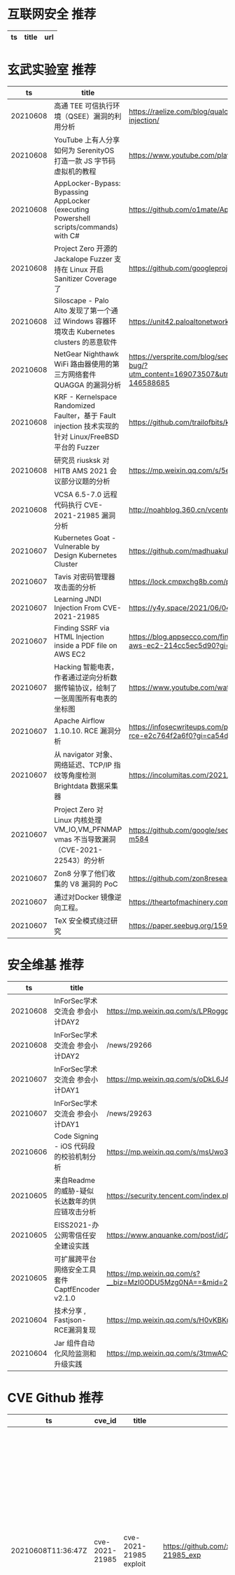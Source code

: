 # 互联网安全 推荐
| ts | title | url| 
| --- | --- | ---| 


# 玄武实验室 推荐
| ts | title | url| 
| --- | --- | ---| 
| 20210608 | 高通 TEE 可信执行环境（QSEE）漏洞的利用分析 | https://raelize.com/blog/qualcomm-ipq40xx-breaking-into-qsee-using-fault-injection/| 
| 20210608 | YouTube 上有人分享如何为 SerenityOS 打造一款 JS 字节码虚拟机的教程 | https://www.youtube.com/playlist?list=PLMOpZvQB55beChggmvk-sUm8X_vSezpqL| 
| 20210608 | AppLocker-Bypass: Bypassing AppLocker (executing Powershell scripts/commands) with C# | https://github.com/o1mate/AppLocker-Bypass| 
| 20210608 | Project Zero 开源的 Jackalope Fuzzer 支持在 Linux 开启 Sanitizer Coverage 了 | https://github.com/googleprojectzero/Jackalope/blob/main/README_sancov.md| 
| 20210608 | Siloscape - Palo Alto 发现了第一个通过 Windows 容器环境攻击 Kubernetes clusters 的恶意软件 | https://unit42.paloaltonetworks.com/siloscape/| 
| 20210608 | NetGear Nighthawk WiFi 路由器使用的第三方网络套件 QUAGGA 的漏洞分析 | https://versprite.com/blog/security-research/netgear-nighthawk-router-security-bug/?utm_content=169073507&utm_medium=social&utm_source=twitter&hss_channel=tw-146588685| 
| 20210608 | KRF - Kernelspace Randomized Faulter，基于 Fault injection 技术实现的针对 Linux/FreeBSD 平台的 Fuzzer | https://github.com/trailofbits/krf| 
| 20210608 | 研究员 riusksk 对 HITB AMS 2021 会议部分议题的分析 | https://mp.weixin.qq.com/s/5eC3oKLYthmVwzV3gR9ryQ| 
| 20210608 | VCSA 6.5-7.0 远程代码执行 CVE-2021-21985 漏洞分析 | http://noahblog.360.cn/vcenter-cve-2021-2021-21985/| 
| 20210607 | Kubernetes Goat - Vulnerable by Design Kubernetes Cluster | https://github.com/madhuakula/kubernetes-goat| 
| 20210607 | Tavis 对密码管理器攻击面的分析 | https://lock.cmpxchg8b.com/passmgrs.html| 
| 20210607 | Learning JNDI Injection From CVE-2021-21985 | https://y4y.space/2021/06/04/learning-jndi-injection-from-cve-2021-21985/| 
| 20210607 | Finding SSRF via HTML Injection inside a PDF file on AWS EC2 | https://blog.appsecco.com/finding-ssrf-via-html-injection-inside-a-pdf-file-on-aws-ec2-214cc5ec5d90?gi=5fd60a294535| 
| 20210607 | Hacking 智能电表，作者通过逆向分析数据传输协议，绘制了一张周围所有电表的坐标图 | https://www.youtube.com/watch?v=Y_sh605Q7oA| 
| 20210607 | Apache Airflow 1.10.10. RCE 漏洞分析 | https://infosecwriteups.com/poc-exploit-from-a-cve-apache-airflow-1-10-10-rce-e2c764f2a6f0?gi=ca54d338aeec| 
| 20210607 | 从 navigator 对象、网络延迟、TCP/IP 指纹等角度检测 Brightdata 数据采集器 | https://incolumitas.com/2021/06/05/detecting-brightdata-data-collector-as-bot/| 
| 20210607 | Project Zero 对 Linux 内核处理 VM_IO,VM_PFNMAP vmas 不当导致漏洞（CVE-2021-22543）的分析 | https://github.com/google/security-research/security/advisories/GHSA-7wq5-phmq-m584| 
| 20210607 | Zon8 分享了他们收集的 V8 漏洞的 PoC | https://github.com/zon8research/v8-vulnerabilities| 
| 20210607 | 通过对Docker 镜像逆向工程。 | https://theartofmachinery.com/2021/03/18/reverse_engineering_a_docker_image.html| 
| 20210607 | TeX 安全模式绕过研究 | https://paper.seebug.org/1596/| 


# 安全维基 推荐
| ts | title | url| 
| --- | --- | ---| 
| 20210608 | InForSec学术交流会 参会小计DAY2 | https://mp.weixin.qq.com/s/LPRoggcsRIl1xT0xMXpLeQ| 
| 20210608 | InForSec学术交流会 参会小计DAY2 | /news/29266| 
| 20210607 | InForSec学术交流会 参会小计DAY1 | https://mp.weixin.qq.com/s/oDkL6J4lHSRskvNgD7yj-w| 
| 20210607 | InForSec学术交流会 参会小计DAY1 | /news/29263| 
| 20210606 | Code Signing - iOS 代码段的校验机制分析 | https://mp.weixin.qq.com/s/msUwo3YUcfHXkuAp5wRfyQ| 
| 20210605 | 来自Readme的威胁-疑似长达数年的供应链攻击分析 | https://security.tencent.com/index.php/blog/msg/192| 
| 20210605 | EISS2021-办公网零信任安全建设实践 | https://www.anquanke.com/post/id/241954| 
| 20210605 | 可扩展跨平台网络安全工具套件 CaptfEncoder v2.1.0 | https://mp.weixin.qq.com/s?__biz=MzI0ODU5Mzg0NA==&mid=2247484035&idx=1&sn=7def7086568eaa5256d72a7b538144c8&chksm=e99f2e58dee8a74e0| 
| 20210604 | 技术分享 , Fastjson-RCE漏洞复现 | https://mp.weixin.qq.com/s/H0vKBKmsATuB3yKGXeAQvw| 
| 20210604 | Jar 组件自动化风险监测和升级实践 | https://mp.weixin.qq.com/s/3tmwACw-weWCBzipHK79AQ| 


# CVE Github 推荐
| ts | cve_id | title | url | cve_detail| 
| --- | --- | --- | --- | ---| 
| 20210608T11:36:47Z | cve-2021-21985 | cve-2021-21985 exploit | https://github.com/xnianq/cve-2021-21985_exp | The vSphere Client (HTML5) contains a remote code execution vulnerability due to lack of input validation in the Virtual SAN Health Check plug-in which is enabled by default in vCenter Server. A malicious actor with network access to port 443 may exploit this issue to execute commands with unrestricted privileges on the underlying operating system that hosts vCenter Server.| 
| 20210608T11:36:38Z | CVE-2021-21985 | CVE-2021-21985 VMware vCenter Server远程代码执行漏洞 EXP (更新可回显EXP) | https://github.com/r0ckysec/CVE-2021-21985 | The vSphere Client (HTML5) contains a remote code execution vulnerability due to lack of input validation in the Virtual SAN Health Check plug-in which is enabled by default in vCenter Server. A malicious actor with network access to port 443 may exploit this issue to execute commands with unrestricted privileges on the underlying operating system that hosts vCenter Server.| 
| 20210608T05:57:32Z | CVE-2021-29505 | 对CVE-2021-29505进行复现，并分析学了下Xstream反序列化过程 | https://github.com/MyBlackManba/CVE-2021-29505 | XStream is software for serializing Java objects to XML and back again. A vulnerability in XStream versions prior to 1.4.17 may allow a remote attacker has sufficient rights to execute commands of the host only by manipulating the processed input stream. No user who followed the recommendation to setup XStream%s security framework with a whitelist limited to the minimal required types is affected. The vulnerability is patched in version 1.4.17.| 
| 20210608T04:06:19Z | CVE-2021-22911 | Pre-Auth Blind NoSQL Injection leading to Remote Code Execution in Rocket Chat 3.12.1 | https://github.com/CsEnox/CVE-2021-22911 | A improper input sanitization vulnerability exists in Rocket.Chat server 3.11, 3.12 & 3.13 that could lead to unauthenticated NoSQL injection, resulting potentially in RCE.| 
| 20210608T02:35:21Z | CVE-2021-21985 | Null | https://github.com/testanull/Project_CVE-2021-21985_PoC | The vSphere Client (HTML5) contains a remote code execution vulnerability due to lack of input validation in the Virtual SAN Health Check plug-in which is enabled by default in vCenter Server. A malicious actor with network access to port 443 may exploit this issue to execute commands with unrestricted privileges on the underlying operating system that hosts vCenter Server.| 
| 20210608T01:26:15Z | CVE-2020-17514 | PoC for exploiting CVE-2020-17514 | https://github.com/JamesGeeee/CVE-2020-17514 | Apache Fineract prior to 1.5.0 disables HTTPS hostname verification in ProcessorHelper in the configureClient method. Under typical deployments, a man in the middle attack could be successful.| 
| 20210608T01:26:05Z | CVE-2021-33839 | PoC for exploiting CVE-2021-33839 | https://github.com/JamesGeeee/CVE-2021-33839 | Luca through 1.7.4 on Android allows remote attackers to obtain sensitive information about COVID-19 tracking because the QR code of a Public Location can be intentionally confused with the QR code of a Private Meeting.| 
| 20210608T01:26:00Z | CVE-2021-22911 | PoC for exploiting CVE-2021-22911 | https://github.com/JamesGeeee/CVE-2021-22911 | A improper input sanitization vulnerability exists in Rocket.Chat server 3.11, 3.12 & 3.13 that could lead to unauthenticated NoSQL injection, resulting potentially in RCE.| 
| 20210608T01:24:53Z | CVE-2021-33840 | PoC for exploiting CVE-2021-33840 | https://github.com/JamesGeeee/CVE-2021-33840 | The server in Luca through 1.1.14 allows remote attackers to cause a denial of service (insertion of many fake records related to COVID-19) because Phone Number data lacks a digital signature.| 
| 20210608T01:24:01Z | CVE-2021-33838 | PoC for exploiting CVE-2021-33838 | https://github.com/JamesGeeee/CVE-2021-33838 | Luca through 1.7.4 on Android allows remote attackers to obtain sensitive information about COVID-19 tracking because requests related to Check-In State occur shortly after requests for Phone Number Registration.| 


# klee on Github 推荐
| ts | title | url | stars | forks| 
| --- | --- | --- | --- | ---| 
| 20210608T11:39:23Z | Null | https://github.com/JaimePSantos/ResearchKlee | 0 | 0| 
| 20210608T10:40:58Z | Create CFGs and compute complexity metrics for Python, C++, and Java code. | https://github.com/hmc-alpaqa/metrinome | 18 | 0| 
| 20210608T06:49:03Z | An open-source Chinese font derived from Fontworks% Klee One. 一款基于 FONTWORKS 的 Klee One 的开源中文字体。 | https://github.com/lxgw/LxgwWenKai | 654 | 15| 
| 20210608T06:41:04Z | Dodoco doko? | https://github.com/RiceFT/klee | 0 | 0| 
| 20210607T22:52:38Z | Git Blog | https://github.com/klee30810/klee30810.github.io | 0 | 0| 
| 20210607T13:47:15Z | A library for concolic execution of RV32 instruction set simulators | https://github.com/agra-uni-bremen/clover | 1 | 0| 
| 20210607T00:38:06Z | RVT is a collection of tools/libraries to support both static and dynamic verification of Rust programs. | https://github.com/project-oak/rust-verification-tools | 144 | 14| 
| 20210606T16:54:02Z | Website for the KLEE project: https://klee.github.io/ | https://github.com/klee/klee.github.io | 14 | 45| 
| 20210606T10:55:07Z | Null | https://github.com/ReneSchwarzer/Kleene | 0 | 0| 
| 20210606T02:57:41Z | ⬇️ File Upload/sharing application, used by thousands of webmasters since 2007.  | https://github.com/kleeja-official/kleeja | 121 | 35| 


# s2e on Github 推荐
| ts | title | url | stars | forks| 
| --- | --- | --- | --- | ---| 
| 20210608T08:53:41Z | S2E: A platform for multi-path program analysis with selective symbolic execution. | https://github.com/S2E/s2e | 130 | 31| 
| 20210603T23:31:01Z | Command line configuration & Test Tool for WIZnet Serial to Ethernet devices. | https://github.com/Wiznet/WIZnet-S2E-Tool | 7 | 3| 
| 20210602T08:47:12Z | S2E project | https://github.com/romanguerin/S2E | 0 | 0| 


# exploit on Github 推荐
| ts | title | url | stars | forks| 
| --- | --- | --- | --- | ---| 
| 20210608T12:35:17Z | This repository is primarily maintained by Omar Santos and includes thousands of resources related to ethical hacking  / penetration testing, digital forensics and incident response (DFIR), vulnerability research, exploit development, reverse engineering, and more. | https://github.com/The-Art-of-Hacking/h4cker | 9542 | 1549| 
| 20210608T12:29:06Z | The MATLAB P-code for estimating quality of JPEG compressed images. The code can be exploited to estimate quality of JPEG compressed images irrespective of block size and position of blocking artifact. | https://github.com/MdAmirBaig/IQA-of-JPEG-compressed-image | 0 | 0| 
| 20210608T12:27:25Z | Access Manager sera comme un gestionnaire d’accès ou plutôt de gestion de machine Windows agissant tel un contrôle parental. Ayant la possibilité de bloquer des sites internet spécifiques comme le fait DansGuardian. Néanmoins le point ces derniers sont appelés filtres DNS/Web et sont exploitables (bypassable) par la simple utilisation d’un VPN car ceux-ci agissent à l’aide de l’adresse IP du routeur. Notre point fort sera à ce niveau de bloquer les sites internets même si un VPN y est utilisé. Son point faible sera qu’il n’est qu’exécutable sous Windows. Le projet pourra filter les téléchargements / fichiers [ouverts/ecris] etc comme sous forme d’un Évent Log mais plus sophistiqué. Mais également d’éteindre la machine ou le wifi ou d’autoriser que certaines applications à s’exécuter à une plage horaire précise (il sera bien évidement impossible de modifier l’heure sous le système) il sera possible d’enregistrer des images / ou keylogg la machine afin d’avoir un suivi régulier et avance il sera aussi prévu (pas de date) de retrouver chaque machine possédant une license Access Manager via une interface web de récupérer certaines de ces informations. | https://github.com/Sehyn/Access-Manager | 0 | 0| 
| 20210608T12:25:40Z | The MATLAB P-code for estimating quality of JPEG compressed images. The code can be exploited to estimate quality of JPEG compressed images irrespective of block size and position of blocking artifact. | https://github.com/MdAmirBaig/Quality-Assessment-of-JPEG-compressed-image-with-known-and-unknown-positions-of-blocking-artifact | 0 | 0| 
| 20210608T12:20:21Z | CDK is an open-sourced container penetration toolkit, offering stable exploitation in different slimmed containers without any OS dependency. It comes with penetration tools and many powerful PoCs/EXPs helps you to escape container and takeover K8s cluster easily. | https://github.com/cdk-team/CDK | 1443 | 218| 
| 20210608T12:15:17Z | Repo for testing some exploits | https://github.com/RobertFent/exploits | 0 | 0| 
| 20210608T12:06:52Z | PKU-Exploit | https://github.com/xxycfhb/xxycfhb.github.io | 0 | 0| 
| 20210608T12:02:52Z | Open-Source Vulnerability Intelligence Center - Unified source of vulnerability, exploit and threat Intelligence feeds | https://github.com/Patrowl/PatrowlHearsData | 24 | 11| 
| 20210608T11:49:37Z | An open-source post-exploitation framework for students, researchers and developers. | https://github.com/malwaredllc/byob | 6348 | 1453| 
| 20210608T11:49:12Z | Collection of docker images to be used for exploit development and testing | https://github.com/mishrasunny174/pwn-docker | 6 | 1| 


# backdoor on Github 推荐
| ts | title | url | stars | forks| 
| --- | --- | --- | --- | ---| 
| 20210608T09:22:54Z | Very Easy Relative Backdoor Application | https://github.com/Not-C-Developer/VERBA | 0 | 0| 
| 20210608T03:39:45Z | Undetectable & Xor encrypting with custom KEY (FUD Metasploit Rat) bypass Top Antivirus like BitDefender,Malwarebytes,Avast,ESET-NOD32,AVG,... & Automatically Add ICON and MANIFEST to excitable | https://github.com/persianhydra/Xeexe-TopAntivirusEvasion | 465 | 107| 
| 20210608T03:36:36Z | php script to gain access to a site once injected | https://github.com/Sliden101/backdoor | 0 | 0| 
| 20210607T23:27:38Z | A workflow to create/manage a backdoor admin account and rotate the password. E.g. Another LAPS workflow. | https://github.com/Rocketman-Tech/BreakGlassAdmin | 0 | 0| 
| 20210607T21:33:49Z | Python AV Evasion Tools | https://github.com/G1ft3dC0d3/MsfMania | 141 | 30| 
| 20210607T16:06:55Z | Demo page for the backdoorthen package | https://github.com/johanfive/backdoordemo | 0 | 0| 
| 20210607T14:51:49Z | Null | https://github.com/N0Clew/Backdoor-Router | 0 | 0| 
| 20210607T12:58:31Z | OWASP ZAP add-on containing the web-backdoors and attack files from FuzzDB | https://github.com/zaproxy/fuzzdb-offensive | 6 | 6| 
| 20210607T11:48:15Z | Windows 10 PRO Activator - No more backdoors via loaders from China and neither you will need any crack anymore that is valid for a week or two. This is script is written for powershell/cmd. This script will also removing all bloatware from Windows 10. Edit the script after your needs. | https://github.com/wuseman/wLoader | 64 | 16| 
| 20210607T11:43:21Z | PHP 8.1.0-dev Backdoor System Shell Script | https://github.com/flast101/php-8.1.0-dev-backdoor-rce | 8 | 2| 


# fuzz on Github 推荐
| ts | title | url | stars | forks| 
| --- | --- | --- | --- | ---| 
| 20210608T12:09:17Z | Stores work from deploying web app to Heroku | https://github.com/dmottice20/fuzzy-memory | 0 | 0| 
| 20210608T12:03:11Z | Null | https://github.com/FuzzySid/FuzzySid | 0 | 0| 
| 20210608T12:00:54Z | Project page for %The Fuzzing Book% | https://github.com/uds-se/fuzzingbook | 572 | 115| 
| 20210608T11:56:32Z | OSS-Fuzz - continuous fuzzing for open source software. | https://github.com/google/oss-fuzz | 6368 | 1292| 
| 20210608T11:56:31Z | Thin interface for libFuzzer, an in-process, coverage-guided, evolutionary fuzzing engine. | https://github.com/planetis-m/libfuzzer | 28 | 0| 
| 20210608T11:50:26Z | Null | https://github.com/fuzzyjoin/fuzzyjoin.github.io | 0 | 0| 
| 20210608T11:26:16Z | Null | https://github.com/a6colute/fuzzy-search | 0 | 0| 
| 20210608T11:17:41Z | Null | https://github.com/s9varesc/url-fuzzing-docker | 0 | 0| 
| 20210608T11:09:42Z | Null | https://github.com/VeriBlock/fuzz-corpus | 1 | 1| 
| 20210608T11:07:42Z | Null | https://github.com/zyrouge/fuzzle | 0 | 1| 



# 日更新程序
